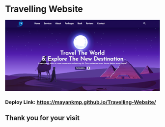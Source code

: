 # Travelling Website
![Screenshot](images/deploy.png)
### Deploy Link: https://mayankmp.github.io/Travelling-Website/
## Thank you for your visit
